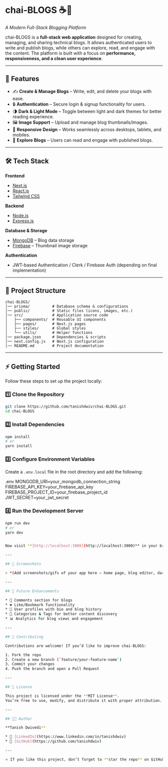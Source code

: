 

# chai-BLOGS ☕📖

*A Modern Full-Stack Blogging Platform*

chai-BLOGS is a **full-stack web application** designed for creating, managing, and sharing technical blogs. It allows authenticated users to write and publish blogs, while others can explore, read, and engage with the content. The platform is built with a focus on **performance, responsiveness, and a clean user experience**.

---

## 🚀 Features

* ✍️ **Create & Manage Blogs** – Write, edit, and delete your blogs with ease.
* 🔒 **Authentication** – Secure login & signup functionality for users.
* 🌗 **Dark & Light Mode** – Toggle between light and dark themes for better reading experience.
* 🖼️ **Image Support** – Upload and manage blog thumbnails/images.
* 📱 **Responsive Design** – Works seamlessly across desktops, tablets, and mobiles.
* 🔎 **Explore Blogs** – Users can read and engage with published blogs.

---

## 🛠️ Tech Stack

**Frontend**

* [Next.js](https://nextjs.org/)
* [React.js](https://reactjs.org/)
* [Tailwind CSS](https://tailwindcss.com/)

**Backend**

* [Node.js](https://nodejs.org/)
* [Express.js](https://expressjs.com/)

**Database & Storage**

* [MongoDB](https://www.mongodb.com/) – Blog data storage
* [Firebase](https://firebase.google.com/) – Thumbnail image storage

**Authentication**

* JWT-based Authentication / Clerk / Firebase Auth (depending on final implementation)

---

## 📂 Project Structure

```
chai-BLOGS/
│── prisma/          # Database schema & configurations  
│── public/          # Static files (icons, images, etc.)  
│── src/             # Application source code  
│   ├── components/  # Reusable UI components  
│   ├── pages/       # Next.js pages  
│   ├── styles/      # Global styles  
│   └── utils/       # Helper functions  
│── package.json     # Dependencies & scripts  
│── next.config.js   # Next.js configuration  
│── README.md        # Project documentation  
```

---

## ⚡ Getting Started

Follow these steps to set up the project locally:

### 1️⃣ Clone the Repository

```bash
git clone https://github.com/tanishdwiv/chai-BLOGS.git
cd chai-BLOGS
```

### 2️⃣ Install Dependencies

```bash
npm install
# or
yarn install
```

### 3️⃣ Configure Environment Variables

Create a `.env.local` file in the root directory and add the following:

.env
MONGODB_URI=your_mongodb_connection_string
FIREBASE_API_KEY=your_firebase_api_key
FIREBASE_PROJECT_ID=your_firebase_project_id
JWT_SECRET=your_jwt_secret


### 4️⃣ Run the Development Server

```bash
npm run dev
# or
yarn dev


Now visit **[http://localhost:3000](http://localhost:3000)** in your browser 🚀

---

## 📸 Screenshots

> *(Add screenshots/gifs of your app here – home page, blog editor, dark/light mode, etc.)*

---

## 🔮 Future Enhancements

* 💬 Comments section for blogs
* ❤️ Like/Bookmark functionality
* 👥 User profiles with bio and blog history
* 🧵 Categories & Tags for better content discovery
* 📊 Analytics for blog views and engagement

---

## 🤝 Contributing

Contributions are welcome! If you’d like to improve chai-BLOGS:

1. Fork the repo
2. Create a new branch (`feature/your-feature-name`)
3. Commit your changes
4. Push the branch and open a Pull Request

---

## 📜 License

This project is licensed under the **MIT License**.
You’re free to use, modify, and distribute it with proper attribution.

---

## 👨‍💻 Author

**Tanish Dwivedi**

* 💼 [LinkedIn](https://www.linkedin.com/in/tanishdwiv)
* 🐙 [GitHub](https://github.com/tanishdwiv)

---

⭐ If you like this project, don’t forget to **star the repo** on GitHub!


